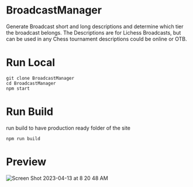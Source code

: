 # BroadcastManager
Generate Broadcast short and long descriptions and determine which tier the broadcast belongs. The Descriptions are for Lichess Broadcasts, but can be used in any Chess tournament descriptions could be online or OTB.

# Run Local

```
git clone BroadcastManager
cd BroadcastManager
npm start
```

# Run Build

run build to have production ready folder of the site

```
npm run build 

```

# Preview
![Screen Shot 2023-04-13 at 8 20 48 AM](https://user-images.githubusercontent.com/92553013/231756525-e19b7219-c157-47c4-82f1-d283bba83b36.png)








